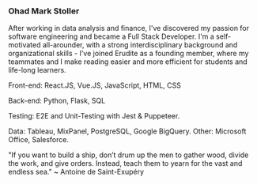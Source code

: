 ### Ohad Mark Stoller

After working in data analysis and finance, I've discovered my passion for software engineering and became a Full Stack Developer. I'm a self-motivated all-arounder, with a strong interdisciplinary background and organizational skills - I've joined Erudite as a founding member, where my teammates and I make reading easier and more efficient for students and life-long learners.

Front-end: React.JS, Vue.JS, JavaScript, HTML, CSS

Back-end: Python, Flask, SQL

Testing: E2E and Unit-Testing with Jest & Puppeteer.

Data: Tableau, MixPanel, PostgreSQL, Google BigQuery.
Other: Microsoft Office, Salesforce.

"If you want to build a ship, don’t drum up the men to gather wood, divide the work, and give orders. Instead, teach them to yearn for the vast and endless sea."
~ Antoine de Saint-Exupéry

